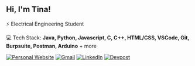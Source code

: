 ## Hi, I'm Tina!

⚡ Electrical Engineering Student

💻 Tech Stack: **Java, Python, Javascript, C, C++, HTML/CSS, VSCode, Git, Burpsuite, Postman, Arduino** + more

[![Personal Website](https://img.shields.io/badge/-WEBSITE-FAD8D6?style=for-the-badge)](https://www.tinaismail.com)
[![Gmail](https://img.shields.io/badge/-GMAIL-FF5154?style=for-the-badge&logo=gmail&logoColor=white)](mailto:tina.ismail01@gmail.com)
[![LinkedIn](https://img.shields.io/badge/-LINKEDIN-91A6FF?style=for-the-badge&logo=linkedin&logoColor=white)](https://www.linkedin.com/in/tina-ismail)
[![Devpost](https://img.shields.io/badge/-DEVPOST-90FCF9?style=for-the-badge&logo=devpost&logoColor=white)](https://devpost.com/tinaismail)

